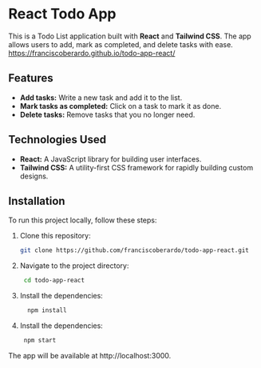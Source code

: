 # React Todo App 

This is a Todo List application built with **React** and **Tailwind CSS**. The app allows users to add, mark as completed, and delete tasks with ease.
https://franciscoberardo.github.io/todo-app-react/

## Features

- **Add tasks:** Write a new task and add it to the list.
- **Mark tasks as completed:** Click on a task to mark it as done.
- **Delete tasks:** Remove tasks that you no longer need.

## Technologies Used

- **React:** A JavaScript library for building user interfaces.
- **Tailwind CSS:** A utility-first CSS framework for rapidly building custom designs.

## Installation

To run this project locally, follow these steps:

1. Clone this repository:
   
   ```bash
   git clone https://github.com/franciscoberardo/todo-app-react.git

2. Navigate to the project directory:

   ```bash
    cd todo-app-react

3. Install the dependencies:

   ```bash
     npm install

4. Install the dependencies:

   ```bash
    npm start

The app will be available at http://localhost:3000.


   
